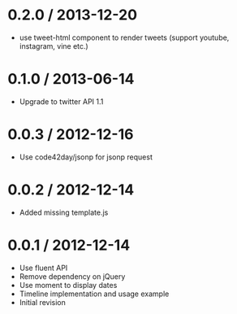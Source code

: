 
0.2.0 / 2013-12-20
==================

 * use tweet-html component to render tweets (support youtube, instagram, vine etc.)

0.1.0 / 2013-06-14 
==================

 * Upgrade to twitter API 1.1

0.0.3 / 2012-12-16
==================

  * Use code42day/jsonp for jsonp request

0.0.2 / 2012-12-14 
==================

  * Added missing template.js

0.0.1 / 2012-12-14 
==================

  * Use fluent API
  * Remove dependency on jQuery
  * Use moment to display dates
  * Timeline implementation and usage example
  * Initial revision
